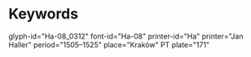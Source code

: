 # Keywords
glyph-id="Ha-08_0312"
font-id="Ha-08"
printer-id="Ha"
printer="Jan Haller"
period="1505–1525"
place="Kraków"
PT plate="171"
